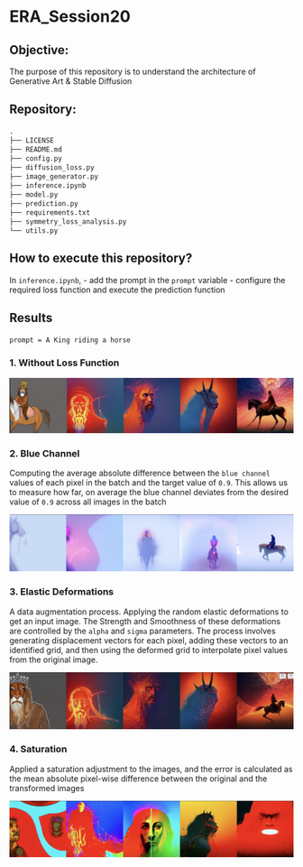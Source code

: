 # ERA_Session20

## Objective:
The purpose of this repository is to understand the architecture of Generative Art & Stable Diffusion

## Repository:
```
.
├── LICENSE
├── README.md
├── config.py
├── diffusion_loss.py
├── image_generator.py
├── inference.ipynb
├── model.py
├── prediction.py
├── requirements.txt
├── symmetry_loss_analysis.py
└── utils.py
```

## How to execute this repository?

In `inference.ipynb`, 
    - add the prompt in the `prompt` variable
    - configure the required loss function and execute the prediction function

## Results

`prompt = A King riding a horse`

### 1. Without Loss Function

![Alt text](image.png)

### 2. Blue Channel

Computing the average absolute difference between the `blue channel` values of each pixel in the batch and the target value of `0.9`. This allows us to measure how far, on average the blue channel deviates from the desired value of `0.9` across all images in the batch

![Alt text](image-1.png)

### 3. Elastic Deformations

A data augmentation process. Applying the random elastic deformations to get an input image. The Strength and Smoothness of these deformations are controlled by the `alpha` and `sigma` parameters. The process involves generating displacement vectors for each pixel, adding these vectors to an identified grid, and then using the deformed grid to interpolate pixel values from the original image.

![Alt text](image-2.png)

### 4. Saturation

Applied a saturation adjustment to the images, and the error is calculated as the mean absolute pixel-wise difference between the original and the transformed images

![Alt text](image-3.png)
